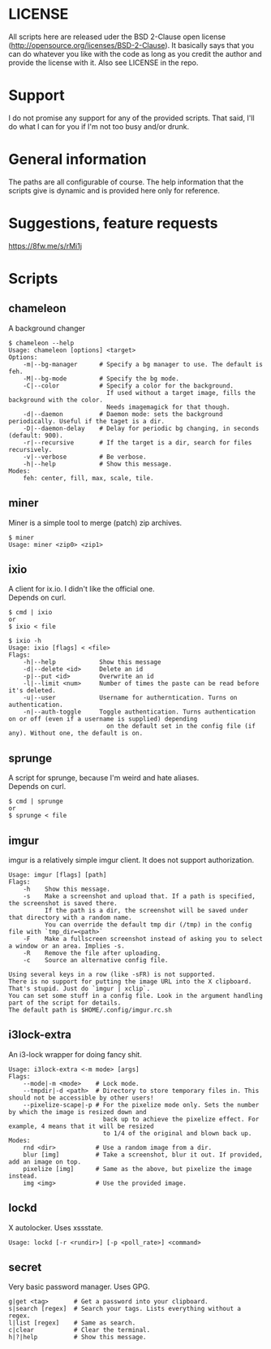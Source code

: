LICENSE
=======
All scripts here are released uder the BSD 2-Clause open license (http://opensource.org/licenses/BSD-2-Clause).
It basically says that you can do whatever you like with the code as long as you credit the author and provide the license with it.
Also see LICENSE in the repo.

Support
=======
I do not promise any support for any of the provided scripts. That said, I'll do what I can for you if I'm not too busy and/or drunk.

General information
===================
The paths are all configurable of course.
The help information that the scripts give is dynamic and is provided here only for reference.

Suggestions, feature requests
=============================
https://8fw.me/s/rMi1j

Scripts
=======

chameleon
---------
A background changer

	$ chameleon --help
	Usage: chameleon [options] <target>
	Options:
		-m|--bg-manager      # Specify a bg manager to use. The default is feh.
		-M|--bg-mode         # Specify the bg mode.
		-C|--color           # Specify a color for the background.
		                       If used without a target image, fills the background with the color.
		                       Needs imagemagick for that though.
		-d|--daemon	         # Daemon mode: sets the background periodically. Useful if the taget is a dir.
		-D|--daemon-delay    # Delay for periodic bg changing, in seconds (default: 900).
		-r|--recursive       # If the target is a dir, search for files recursively.
		-v|--verbose         # Be verbose.
		-h|--help            # Show this message.
	Modes:
		feh: center, fill, max, scale, tile.

miner
-----
Miner is a simple tool to merge (patch) zip archives.

	$ miner
	Usage: miner <zip0> <zip1>

ixio
----
A client for ix.io. I didn't like the official one.  
Depends on curl.

	$ cmd | ixio
	or
	$ ixio < file

	$ ixio -h
	Usage: ixio [flags] < <file>
	Flags:
		-h|--help            Show this message
		-d|--delete <id>     Delete an id
		-p|--put <id>        Overwrite an id
		-l|--limit <num>     Number of times the paste can be read before it's deleted.
		-u|--user            Username for autherntication. Turns on authentication.
		-n|--auth-toggle     Toggle authentication. Turns authentication on or off (even if a username is supplied) depending
		                       on the default set in the config file (if any). Without one, the default is on.

sprunge
-------
A script for sprunge, because I'm weird and hate aliases.  
Depends on curl.

	$ cmd | sprunge
	or
	$ sprunge < file

imgur
-----
imgur is a relatively simple imgur client. It does not support authorization.

	Usage: imgur [flags] [path]
	Flags:
		-h    Show this message.
		-s    Make a screenshot and upload that. If a path is specified, the screenshot is saved there.
		      If the path is a dir, the screenshot will be saved under that directory with a random name.
		      You can override the default tmp dir (/tmp) in the config file with `tmp_dir=<path>`
		-F    Make a fullscreen screenshot instead of asking you to select a window or an area. Implies -s.
		-R    Remove the file after uploading.
		-c    Source an alternative config file.
	
	Using several keys in a row (like -sFR) is not supported.
	There is no support for putting the image URL into the X clipboard. That's stupid. Just do `imgur | xclip`.
	You can set some stuff in a config file. Look in the argument handling part of the script for details.
	The default path is $HOME/.config/imgur.rc.sh

i3lock-extra
------------
An i3-lock wrapper for doing fancy shit.

	Usage: i3lock-extra <-m mode> [args]
	Flags:
		--mode|-m <mode>    # Lock mode.
		--tmpdir|-d <path>  # Directory to store temporary files in. This should not be accessible by other users!
		--pixelize-scape|-p # For the pixelize mode only. Sets the number by which the image is resized down and
		                      back up to achieve the pixelize effect. For example, 4 means that it will be resized
		                      to 1/4 of the original and blown back up.
	Modes:
		rnd <dir>           # Use a random image from a dir.
		blur [img]          # Take a screenshot, blur it out. If provided, add an image on top.
		pixelize [img]      # Same as the above, but pixelize the image instead.
		img <img>           # Use the provided image.

lockd
-----
X autolocker. Uses xssstate.

	Usage: lockd [-r <rundir>] [-p <poll_rate>] <command>

secret
------
Very basic password manager. Uses GPG.

	g|get <tag>       # Get a password into your clipboard.
	s|search [regex]  # Search your tags. Lists everything without a regex.
	l|list [regex]    # Same as search.
	c|clear           # Clear the terminal.
	h|?|help          # Show this message.
